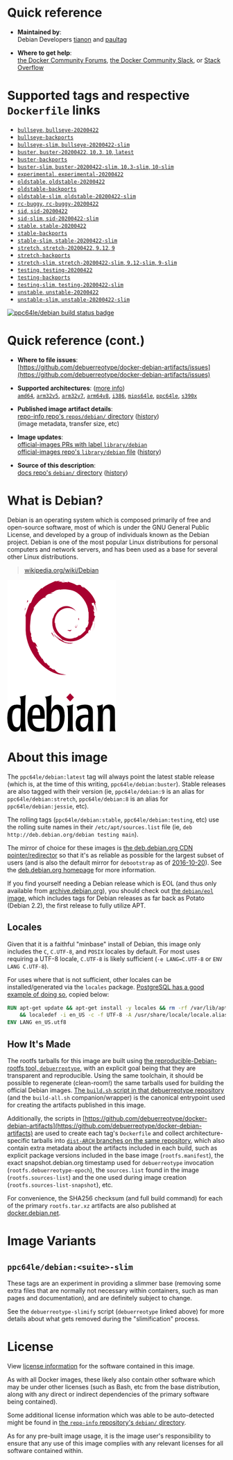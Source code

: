 <!--

********************************************************************************

WARNING:

    DO NOT EDIT "debian/README.md"

    IT IS AUTO-GENERATED

    (from the other files in "debian/" combined with a set of templates)

********************************************************************************

-->

# Quick reference

-	**Maintained by**:  
	Debian Developers [tianon](https://qa.debian.org/developer.php?login=tianon) and [paultag](https://qa.debian.org/developer.php?login=paultag)

-	**Where to get help**:  
	[the Docker Community Forums](https://forums.docker.com/), [the Docker Community Slack](http://dockr.ly/slack), or [Stack Overflow](https://stackoverflow.com/search?tab=newest&q=docker)

# Supported tags and respective `Dockerfile` links

-	[`bullseye`, `bullseye-20200422`](https://github.com/debuerreotype/docker-debian-artifacts/blob/8dd6fa015306db1ae281fc4c8f90eae8db75a4eb/bullseye/Dockerfile)
-	[`bullseye-backports`](https://github.com/debuerreotype/docker-debian-artifacts/blob/8dd6fa015306db1ae281fc4c8f90eae8db75a4eb/bullseye/backports/Dockerfile)
-	[`bullseye-slim`, `bullseye-20200422-slim`](https://github.com/debuerreotype/docker-debian-artifacts/blob/8dd6fa015306db1ae281fc4c8f90eae8db75a4eb/bullseye/slim/Dockerfile)
-	[`buster`, `buster-20200422`, `10.3`, `10`, `latest`](https://github.com/debuerreotype/docker-debian-artifacts/blob/8dd6fa015306db1ae281fc4c8f90eae8db75a4eb/buster/Dockerfile)
-	[`buster-backports`](https://github.com/debuerreotype/docker-debian-artifacts/blob/8dd6fa015306db1ae281fc4c8f90eae8db75a4eb/buster/backports/Dockerfile)
-	[`buster-slim`, `buster-20200422-slim`, `10.3-slim`, `10-slim`](https://github.com/debuerreotype/docker-debian-artifacts/blob/8dd6fa015306db1ae281fc4c8f90eae8db75a4eb/buster/slim/Dockerfile)
-	[`experimental`, `experimental-20200422`](https://github.com/debuerreotype/docker-debian-artifacts/blob/8dd6fa015306db1ae281fc4c8f90eae8db75a4eb/experimental/Dockerfile)
-	[`oldstable`, `oldstable-20200422`](https://github.com/debuerreotype/docker-debian-artifacts/blob/8dd6fa015306db1ae281fc4c8f90eae8db75a4eb/oldstable/Dockerfile)
-	[`oldstable-backports`](https://github.com/debuerreotype/docker-debian-artifacts/blob/8dd6fa015306db1ae281fc4c8f90eae8db75a4eb/oldstable/backports/Dockerfile)
-	[`oldstable-slim`, `oldstable-20200422-slim`](https://github.com/debuerreotype/docker-debian-artifacts/blob/8dd6fa015306db1ae281fc4c8f90eae8db75a4eb/oldstable/slim/Dockerfile)
-	[`rc-buggy`, `rc-buggy-20200422`](https://github.com/debuerreotype/docker-debian-artifacts/blob/8dd6fa015306db1ae281fc4c8f90eae8db75a4eb/rc-buggy/Dockerfile)
-	[`sid`, `sid-20200422`](https://github.com/debuerreotype/docker-debian-artifacts/blob/8dd6fa015306db1ae281fc4c8f90eae8db75a4eb/sid/Dockerfile)
-	[`sid-slim`, `sid-20200422-slim`](https://github.com/debuerreotype/docker-debian-artifacts/blob/8dd6fa015306db1ae281fc4c8f90eae8db75a4eb/sid/slim/Dockerfile)
-	[`stable`, `stable-20200422`](https://github.com/debuerreotype/docker-debian-artifacts/blob/8dd6fa015306db1ae281fc4c8f90eae8db75a4eb/stable/Dockerfile)
-	[`stable-backports`](https://github.com/debuerreotype/docker-debian-artifacts/blob/8dd6fa015306db1ae281fc4c8f90eae8db75a4eb/stable/backports/Dockerfile)
-	[`stable-slim`, `stable-20200422-slim`](https://github.com/debuerreotype/docker-debian-artifacts/blob/8dd6fa015306db1ae281fc4c8f90eae8db75a4eb/stable/slim/Dockerfile)
-	[`stretch`, `stretch-20200422`, `9.12`, `9`](https://github.com/debuerreotype/docker-debian-artifacts/blob/8dd6fa015306db1ae281fc4c8f90eae8db75a4eb/stretch/Dockerfile)
-	[`stretch-backports`](https://github.com/debuerreotype/docker-debian-artifacts/blob/8dd6fa015306db1ae281fc4c8f90eae8db75a4eb/stretch/backports/Dockerfile)
-	[`stretch-slim`, `stretch-20200422-slim`, `9.12-slim`, `9-slim`](https://github.com/debuerreotype/docker-debian-artifacts/blob/8dd6fa015306db1ae281fc4c8f90eae8db75a4eb/stretch/slim/Dockerfile)
-	[`testing`, `testing-20200422`](https://github.com/debuerreotype/docker-debian-artifacts/blob/8dd6fa015306db1ae281fc4c8f90eae8db75a4eb/testing/Dockerfile)
-	[`testing-backports`](https://github.com/debuerreotype/docker-debian-artifacts/blob/8dd6fa015306db1ae281fc4c8f90eae8db75a4eb/testing/backports/Dockerfile)
-	[`testing-slim`, `testing-20200422-slim`](https://github.com/debuerreotype/docker-debian-artifacts/blob/8dd6fa015306db1ae281fc4c8f90eae8db75a4eb/testing/slim/Dockerfile)
-	[`unstable`, `unstable-20200422`](https://github.com/debuerreotype/docker-debian-artifacts/blob/8dd6fa015306db1ae281fc4c8f90eae8db75a4eb/unstable/Dockerfile)
-	[`unstable-slim`, `unstable-20200422-slim`](https://github.com/debuerreotype/docker-debian-artifacts/blob/8dd6fa015306db1ae281fc4c8f90eae8db75a4eb/unstable/slim/Dockerfile)

[![ppc64le/debian build status badge](https://img.shields.io/jenkins/s/https/doi-janky.infosiftr.net/job/multiarch/job/ppc64le/job/debian.svg?label=ppc64le/debian%20%20build%20job)](https://doi-janky.infosiftr.net/job/multiarch/job/ppc64le/job/debian/)

# Quick reference (cont.)

-	**Where to file issues**:  
	[https://github.com/debuerreotype/docker-debian-artifacts/issues](https://github.com/debuerreotype/docker-debian-artifacts/issues)

-	**Supported architectures**: ([more info](https://github.com/docker-library/official-images#architectures-other-than-amd64))  
	[`amd64`](https://hub.docker.com/r/amd64/debian/), [`arm32v5`](https://hub.docker.com/r/arm32v5/debian/), [`arm32v7`](https://hub.docker.com/r/arm32v7/debian/), [`arm64v8`](https://hub.docker.com/r/arm64v8/debian/), [`i386`](https://hub.docker.com/r/i386/debian/), [`mips64le`](https://hub.docker.com/r/mips64le/debian/), [`ppc64le`](https://hub.docker.com/r/ppc64le/debian/), [`s390x`](https://hub.docker.com/r/s390x/debian/)

-	**Published image artifact details**:  
	[repo-info repo's `repos/debian/` directory](https://github.com/docker-library/repo-info/blob/master/repos/debian) ([history](https://github.com/docker-library/repo-info/commits/master/repos/debian))  
	(image metadata, transfer size, etc)

-	**Image updates**:  
	[official-images PRs with label `library/debian`](https://github.com/docker-library/official-images/pulls?q=label%3Alibrary%2Fdebian)  
	[official-images repo's `library/debian` file](https://github.com/docker-library/official-images/blob/master/library/debian) ([history](https://github.com/docker-library/official-images/commits/master/library/debian))

-	**Source of this description**:  
	[docs repo's `debian/` directory](https://github.com/docker-library/docs/tree/master/debian) ([history](https://github.com/docker-library/docs/commits/master/debian))

# What is Debian?

Debian is an operating system which is composed primarily of free and open-source software, most of which is under the GNU General Public License, and developed by a group of individuals known as the Debian project. Debian is one of the most popular Linux distributions for personal computers and network servers, and has been used as a base for several other Linux distributions.

> [wikipedia.org/wiki/Debian](https://en.wikipedia.org/wiki/Debian)

![logo](https://raw.githubusercontent.com/docker-library/docs/b449be7df57e9ed9086bb5821bfb5d6cdc5d67a4/debian/logo.png)

# About this image

The `ppc64le/debian:latest` tag will always point the latest stable release (which is, at the time of this writing, `ppc64le/debian:buster`). Stable releases are also tagged with their version (ie, `ppc64le/debian:9` is an alias for `ppc64le/debian:stretch`, `ppc64le/debian:8` is an alias for `ppc64le/debian:jessie`, etc).

The rolling tags (`ppc64le/debian:stable`, `ppc64le/debian:testing`, etc) use the rolling suite names in their `/etc/apt/sources.list` file (ie, `deb http://deb.debian.org/debian testing main`).

The mirror of choice for these images is [the deb.debian.org CDN pointer/redirector](https://deb.debian.org) so that it's as reliable as possible for the largest subset of users (and is also the default mirror for `debootstrap` as of [2016-10-20](https://anonscm.debian.org/cgit/d-i/debootstrap.git/commit/?id=9e8bc60ad1ccf3a25ce7890526b70059f3e770de)). See the [deb.debian.org homepage](https://deb.debian.org) for more information.

If you find yourself needing a Debian release which is EOL (and thus only available from [archive.debian.org](http://archive.debian.org)), you should check out [the `debian/eol` image](https://hub.docker.com/r/debian/eol/), which includes tags for Debian releases as far back as Potato (Debian 2.2), the first release to fully utilize APT.

## Locales

Given that it is a faithful "minbase" install of Debian, this image only includes the `C`, `C.UTF-8`, and `POSIX` locales by default. For most uses requiring a UTF-8 locale, `C.UTF-8` is likely sufficient (`-e LANG=C.UTF-8` or `ENV LANG C.UTF-8`).

For uses where that is not sufficient, other locales can be installed/generated via the `locales` package. [PostgreSQL has a good example of doing so](https://github.com/docker-library/postgres/blob/69bc540ecfffecce72d49fa7e4a46680350037f9/9.6/Dockerfile#L21-L24), copied below:

```dockerfile
RUN apt-get update && apt-get install -y locales && rm -rf /var/lib/apt/lists/* \
	&& localedef -i en_US -c -f UTF-8 -A /usr/share/locale/locale.alias en_US.UTF-8
ENV LANG en_US.utf8
```

## How It's Made

The rootfs tarballs for this image are built using [the reproducible-Debian-rootfs tool, `debuerreotype`](https://github.com/debuerreotype/debuerreotype), with an explicit goal being that they are transparent and reproducible. Using the same toolchain, it should be possible to regenerate (clean-room!) the same tarballs used for building the official Debian images. [The `build.sh` script in that debuerreotype repository](https://github.com/debuerreotype/debuerreotype/blob/master/build.sh) (and the `build-all.sh` companion/wrapper) is the canonical entrypoint used for creating the artifacts published in this image.

Additionally, the scripts in [https://github.com/debuerreotype/docker-debian-artifacts](https://github.com/debuerreotype/docker-debian-artifacts) are used to create each tag's `Dockerfile` and collect architecture-specific tarballs into [`dist-ARCH` branches on the same repository](https://github.com/debuerreotype/docker-debian-artifacts/branches), which also contain extra metadata about the artifacts included in each build, such as explicit package versions included in the base image (`rootfs.manifest`), the exact snapshot.debian.org timestamp used for `debuerreotype` invocation (`rootfs.debuerreotype-epoch`), the `sources.list` found in the image (`rootfs.sources-list`) and the one used during image creation (`rootfs.sources-list-snapshot`), etc.

For convenience, the SHA256 checksum (and full build command) for each of the primary `rootfs.tar.xz` artifacts are also published at [docker.debian.net](https://docker.debian.net/).

# Image Variants

## `ppc64le/debian:<suite>-slim`

These tags are an experiment in providing a slimmer base (removing some extra files that are normally not necessary within containers, such as man pages and documentation), and are definitely subject to change.

See the `debuerreotype-slimify` script (`debuerreotype` linked above) for more details about what gets removed during the "slimification" process.

# License

View [license information](https://www.debian.org/social_contract#guidelines) for the software contained in this image.

As with all Docker images, these likely also contain other software which may be under other licenses (such as Bash, etc from the base distribution, along with any direct or indirect dependencies of the primary software being contained).

Some additional license information which was able to be auto-detected might be found in [the `repo-info` repository's `debian/` directory](https://github.com/docker-library/repo-info/tree/master/repos/debian).

As for any pre-built image usage, it is the image user's responsibility to ensure that any use of this image complies with any relevant licenses for all software contained within.
